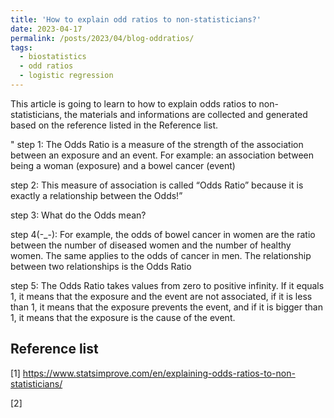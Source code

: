 ```yaml
---
title: 'How to explain odd ratios to non-statisticians?'
date: 2023-04-17
permalink: /posts/2023/04/blog-oddratios/
tags:
  - biostatistics
  - odd ratios
  - logistic regression
---
```


This article is going to learn to how to explain odds ratios to non-statisticians, the materials and informations are collected and generated based on the reference listed in the Reference list.


"
step 1: The Odds Ratio is a measure of the strength of the association between an exposure and an event. For example: an association between being a woman (exposure) and a bowel cancer (event)

step 2: This measure of association is called “Odds Ratio” because it is exactly a relationship between the Odds!”

step 3: What do the Odds mean?

step 4(-_-): For example, the odds of bowel cancer in women are the ratio between the number of diseased women and the number of healthy women. The same applies to the odds of cancer in men. The relationship between two relationships is the Odds Ratio

step 5: The Odds Ratio takes values from zero to positive infinity. If it equals 1, it means that the exposure and the event are not associated, if it is less than 1, it means that the exposure prevents the event, and if it is bigger than 1, it means that the exposure is the cause of the event.


Reference list
------
[1] https://www.statsimprove.com/en/explaining-odds-ratios-to-non-statisticians/

[2] 
